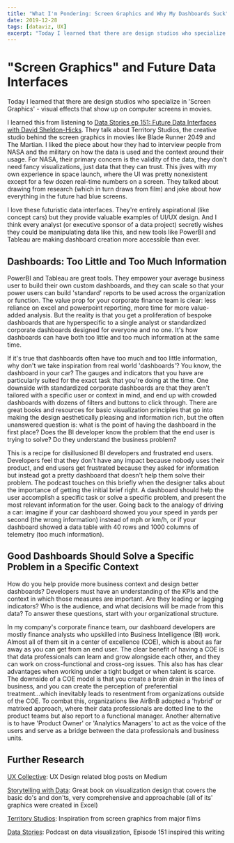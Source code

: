 ```yaml
---
title: "What I'm Pondering: Screen Graphics and Why My Dashboards Suck"
date: 2019-12-28
tags: [dataviz, UX]
excerpt: "Today I learned that there are design studios who specialize in 'Screen Graphics' - the cool visual effects that shows up on computer screens in movies like The Martian and Blade Runner 2049. And then I wonder why our corporate finance dashboards seem to miss the mark."
---
```


# "Screen Graphics" and Future Data Interfaces

Today I learned that there are design studios who specialize in 'Screen Graphics' - visual effects that show up on computer screens in movies.

I learned this from listening to [Data Stories ep 151: Future Data Interfaces with David Sheldon-Hicks](https://datastori.es/151-future-data-interfaces-with-david-sheldon-hicks/). They talk about Territory Studios, the creative studio behind the screen graphics in movies like Blade Runner 2049 and The Martian. I liked the piece about how they had to interview people from NASA and the military on how the data is used and the context around their usage. For NASA, their primary concern is the validity of the data, they don't need fancy visualizations, just data that they can trust. This jives with my own experience in space launch, where the UI was pretty nonexistent except for a few dozen real-time numbers on a screen. They talked about drawing from research (which in turn draws from film) and joke about how everything in the future had blue screens.

I love these futuristic data interfaces. They're entirely aspirational (like concept cars) but they provide valuable examples of UI/UX design. And I think every analyst (or executive sponsor of a data project) secretly wishes they could be manipulating data like this, and new tools like PowerBI and Tableau are making dashboard creation more accessible than ever.

## Dashboards: Too Little and Too Much Information

PowerBI and Tableau are great tools. They empower your average business user to build their own custom dashboards, and they can scale so that your power users can build 'standard' reports to be used across the organization or function. The value prop for your corporate finance team is clear: less reliance on excel and powerpoint reporting, more time for more value-added analysis. But the reality is that you get a proliferation of bespoke dashboards that are hyperspecific to a single analyst or standardized corporate dashboards designed for everyone and no one. It's how dashboards can have both too little and too much information at the same time.

If it's true that dashboards often have too much and too little information, why don't we take inspiration from real world 'dashboards'? You know, the dashboard in your car? The gauges and indicators that you have are particularly suited for the exact task that you're doing at the time. One downside with standardized corporate dashboards are that they aren't tailored with a specific user or context in mind, and end up with crowded dashboards with dozens of filters and buttons to click through. There are great books and resources for basic visualization principles that go into making the design aesthetically pleasing and information rich, but the often unanswered question is: what is the point of having the dashboard in the first place? Does the BI developer know the problem that the end user is trying to solve? Do they understand the business problem?

This is a recipe for disillusioned BI developers and frustrated end users. Developers feel that they don't have any impact because nobody uses their product, and end users get frustrated because they asked for information but instead got a pretty dashboard that doesn't help them solve their problem. The podcast touches on this briefly when the designer talks about the importance of getting the initial brief right. A dashboard should help the user accomplish a specific task or solve a specific problem, and present the most relevant information for the user. Going back to the analogy of driving a car: imagine if your car dashboard showed you your speed in yards per second (the wrong information) instead of mph or km/h, or if your dashboard showed a data table with 40 rows and 1000 columns of telemetry (too much information).

## Good Dashboards Should Solve a Specific Problem in a Specific Context

How do you help provide more business context and design better dashboards? Developers must have an understanding of the KPIs and the context in which those measures are important. Are they leading or lagging indicators? Who is the audience, and what decisions will be made from this data? To answer these questions, start with your organizational structure.

In my company's corporate finance team, our dashboard developers are mostly finance analysts who upskilled into Business Intelligence (BI) work. Almost all of them sit in a center of excellence (COE), which is about as far away as you can get from an end user. The clear benefit of having a COE is that data professionals can learn and grow alongside each other, and they can work on cross-functional and cross-org issues. This also has has clear advantages when working under a tight budget or when talent is scarce. The downside of a COE model is that you create a brain drain in the lines of business, and you can create the perception of preferential treatment...which inevitably leads to resentment from organizations outside of the COE. To combat this, organizations like AirBnB adopted a 'hybrid' or matrixed approach, where their data professionals are dotted line to the product teams but also report to a functional manager. Another alternative is to have 'Product Owner' or 'Analytics Managers' to act as the voice of the users and serve as a bridge between the data professionals and business units.

## Further Research

[UX Collective](https://uxdesign.cc): UX Design related blog posts on Medium

[Storytelling with Data](https://www.amazon.com/Storytelling-Data-Visualization-Business-Professionals/dp/1119002257): Great book on visualization design that covers the basic do's and don'ts, very comprehensive and approachable (all of its' graphics were created in Excel)

[Territory Studios](https://territorystudio.com): Inspiration from screen graphics from major films

[Data Stories](https://datastori.es): Podcast on data visualization, Episode 151 inspired this writing
